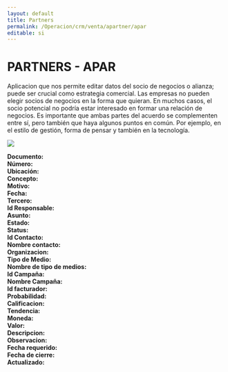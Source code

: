 ```yaml
---
layout: default
title: Partners
permalink: /Operacion/crm/venta/apartner/apar
editable: si
---
```


# PARTNERS - APAR

Aplicacion que nos permite editar datos del socio de negocios o alianza; puede ser crucial como estrategia comercial. Las empresas no pueden elegir socios de negocios en la forma que quieran. En muchos casos, el socio potencial no podría estar interesado en formar una relación de negocios. Es importante que ambas partes del acuerdo se complementen entre sí, pero también que haya algunos puntos en común. Por ejemplo, en el estilo de gestión, forma de pensar y también en la tecnología.  

![](apro1.png)

**Documento:**  
**Número:**  
**Ubicación:**  
**Concepto:**  
**Motivo:**  
**Fecha:**  
**Tercero:**  
**Id Responsable:**  
**Asunto:**  
**Estado:**  
**Status:**  
**Id Contacto:**  
**Nombre contacto:**  
**Organizacion:**  
**Tipo de Medio:**  
**Nombre de tipo de medios:**  
**Id Campaña:**  
**Nombre Campaña:**  
**Id facturador:**  
**Probabilidad:**  
**Calificacion:**  
**Tendencia:**  
**Moneda:**  
**Valor:**  
**Descripcion:**  
**Observacion:**   
**Fecha requerido:**  
**Fecha de cierre:**  
**Actualizado:**  







